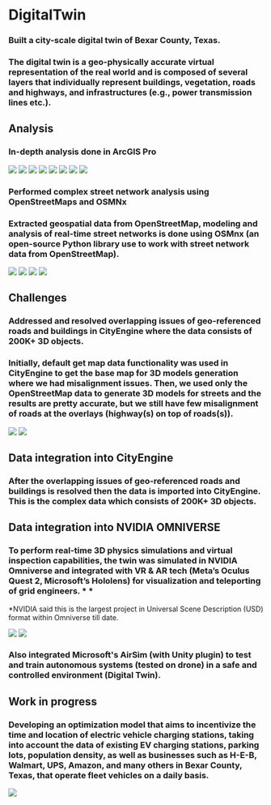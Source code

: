 # DigitalTwin
### Built a city-scale digital twin of Bexar County, Texas. 
### The digital twin is a geo-physically accurate virtual representation of the real world and is composed of several layers that individually represent buildings, vegetation, roads and highways, and infrastructures (e.g., power transmission lines etc.).

## Analysis
### In-depth analysis done in ArcGIS Pro
![](Images/Img1.png)
![](Images/Img2.png)
![](Images/Img3.png)
![](Images/Img4.png)
![](Images/Img5.png)
![](Images/Img6.png)
![](Images/Img7.png)
![](Images/Img8.png)

### Performed complex street network analysis using OpenStreetMaps and OSMNx
### Extracted geospatial data from OpenStreetMap, modeling and analysis of real-time street networks is done using OSMnx (an open-source Python library use to work with street network data from OpenStreetMap).

![](Images/Img12.png)
![](Images/Img13.png)
![](Images/Img14.png)
![](Images/Img15.png)

## Challenges
### Addressed and resolved overlapping issues of geo-referenced roads and buildings in CityEngine where the data consists of 200K+ 3D objects.
### Initially, default get map data functionality was used in CityEngine to get the base map for 3D models generation where we had misalignment issues. Then, we used only the OpenStreetMap data to generate 3D models for streets and the results are pretty accurate, but we still have few misalignment of roads at the overlays (highway(s) on top of roads(s)).

![](Images/Img16.png)
![](Images/Img17.png)

## Data integration into CityEngine
### After the overlapping issues of geo-referenced roads and buildings is resolved then the data is imported into CityEngine. This is the complex data which consists of 200K+ 3D objects.

## Data integration into NVIDIA OMNIVERSE
### To perform real-time 3D physics simulations and virtual inspection capabilities, the twin was simulated in NVIDIA Omniverse and integrated with VR & AR tech (Meta’s Oculus Quest 2, Microsoft’s Hololens) for visualization and teleporting of grid engineers. * * 

*NVIDIA said this is the largest project in Universal Scene Description (USD) format within Omniverse till date.

![](Images/Img10.png)
![](Images/Img11.png)

### Also integrated Microsoft's AirSim (with Unity plugin) to test and train autonomous systems (tested on drone) in a safe and controlled environment (Digital Twin).

## Work in progress
### Developing an optimization model that aims to incentivize the time and location of electric vehicle charging stations, taking into account the data of existing EV charging stations, parking lots, population density, as well as businesses such as H-E-B, Walmart, UPS, Amazon, and many others in Bexar County, Texas, that operate fleet vehicles on a daily basis.
![](Images/Img18.png)
